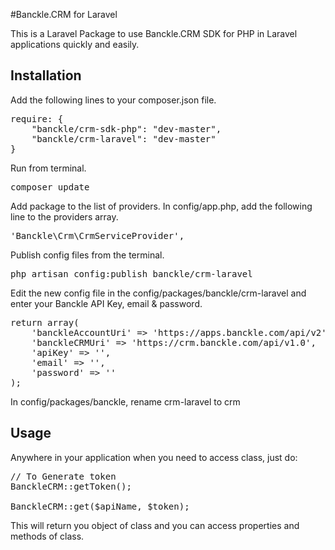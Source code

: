 #Banckle.CRM for Laravel

This is a Laravel Package to use Banckle.CRM SDK for PHP in Laravel applications quickly and easily. 


Installation
----------------------------------

Add the following lines to your composer.json file.

<pre>
require: {
	"banckle/crm-sdk-php": "dev-master",		
	"banckle/crm-laravel": "dev-master"
}
</pre>


Run from terminal.

<pre>
composer update
</pre>


Add package to the list of providers. In config/app.php, add the following line to the providers array.
<pre>
'Banckle\Crm\CrmServiceProvider',
</pre>

Publish config files from the terminal.
<pre>
php artisan config:publish banckle/crm-laravel
</pre>

Edit the new config file in the config/packages/banckle/crm-laravel and enter your Banckle API Key, email & password.
<pre>
return array(
    'banckleAccountUri' => 'https://apps.banckle.com/api/v2',
    'banckleCRMUri' => 'https://crm.banckle.com/api/v1.0',    
    'apiKey' => '',
    'email' => '',
    'password' => ''
);
</pre>

In config/packages/banckle, rename crm-laravel to crm

Usage
----------------------------------

Anywhere in your application when you need to access class, just do:
<pre>
// To Generate token
BanckleCRM::getToken();

BanckleCRM::get($apiName, $token);
</pre>

This will return you object of class and you can access properties and methods of class.